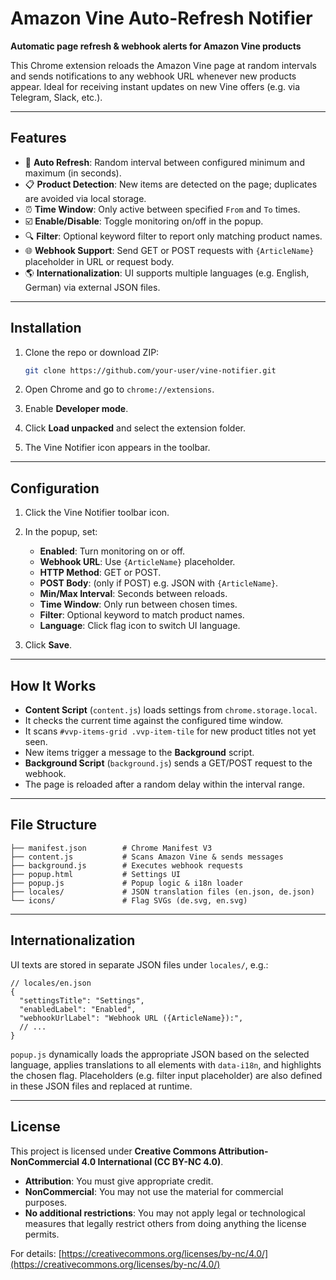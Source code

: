 # Amazon Vine Auto-Refresh Notifier

**Automatic page refresh & webhook alerts for Amazon Vine products**

This Chrome extension reloads the Amazon Vine page at random intervals and sends notifications to any webhook URL whenever new products appear. Ideal for receiving instant updates on new Vine offers (e.g. via Telegram, Slack, etc.).

---

## Features

* 🔄 **Auto Refresh**: Random interval between configured minimum and maximum (in seconds).
* 📋 **Product Detection**: New items are detected on the page; duplicates are avoided via local storage.
* ⏰ **Time Window**: Only active between specified `From` and `To` times.
* ☑️ **Enable/Disable**: Toggle monitoring on/off in the popup.
* 🔍 **Filter**: Optional keyword filter to report only matching product names.
* 🌐 **Webhook Support**: Send GET or POST requests with `{ArticleName}` placeholder in URL or request body.
* 🌎 **Internationalization**: UI supports multiple languages (e.g. English, German) via external JSON files.

---

## Installation

1. Clone the repo or download ZIP:

   ```bash
   git clone https://github.com/your-user/vine-notifier.git
   ```
2. Open Chrome and go to `chrome://extensions`.
3. Enable **Developer mode**.
4. Click **Load unpacked** and select the extension folder.
5. The Vine Notifier icon appears in the toolbar.

---

## Configuration

1. Click the Vine Notifier toolbar icon.
2. In the popup, set:

   * **Enabled**: Turn monitoring on or off.
   * **Webhook URL**: Use `{ArticleName}` placeholder.
   * **HTTP Method**: GET or POST.
   * **POST Body**: (only if POST) e.g. JSON with `{ArticleName}`.
   * **Min/Max Interval**: Seconds between reloads.
   * **Time Window**: Only run between chosen times.
   * **Filter**: Optional keyword to match product names.
   * **Language**: Click flag icon to switch UI language.
3. Click **Save**.

---

## How It Works

* **Content Script** (`content.js`) loads settings from `chrome.storage.local`.
* It checks the current time against the configured time window.
* It scans `#vvp-items-grid .vvp-item-tile` for new product titles not yet seen.
* New items trigger a message to the **Background** script.
* **Background Script** (`background.js`) sends a GET/POST request to the webhook.
* The page is reloaded after a random delay within the interval range.

---

## File Structure

```
├── manifest.json        # Chrome Manifest V3
├── content.js           # Scans Amazon Vine & sends messages
├── background.js        # Executes webhook requests
├── popup.html           # Settings UI
├── popup.js             # Popup logic & i18n loader
├── locales/             # JSON translation files (en.json, de.json)
└── icons/               # Flag SVGs (de.svg, en.svg)
```

---

## Internationalization

UI texts are stored in separate JSON files under `locales/`, e.g.:

```jsonc
// locales/en.json
{
  "settingsTitle": "Settings",
  "enabledLabel": "Enabled",
  "webhookUrlLabel": "Webhook URL ({ArticleName}):",
  // ...
}
```

`popup.js` dynamically loads the appropriate JSON based on the selected language, applies translations to all elements with `data-i18n`, and highlights the chosen flag. Placeholders (e.g. filter input placeholder) are also defined in these JSON files and replaced at runtime.

---

## License

This project is licensed under **Creative Commons Attribution-NonCommercial 4.0 International (CC BY-NC 4.0)**.

* **Attribution**: You must give appropriate credit.
* **NonCommercial**: You may not use the material for commercial purposes.
* **No additional restrictions**: You may not apply legal or technological measures that legally restrict others from doing anything the license permits.

For details: [https://creativecommons.org/licenses/by-nc/4.0/](https://creativecommons.org/licenses/by-nc/4.0/)
